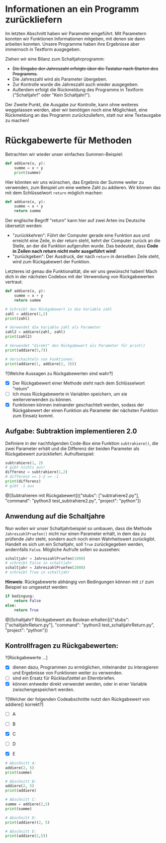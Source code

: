 # Informationen an ein Programm zurückliefern

Im letzten Abschnitt haben wir Parameter eingeführt. Mit Parametern konnten wir Funktionen Informationen mitgeben, mit denen sie dann arbeiten konnten. Unsere Programme haben ihre Ergebnisse aber immernoch in Textform ausgegeben.

Ziehen wir eine Bilanz zum Schaltjahrprogramm:
- ~~Die Eingabe der Jahreszahl erfolgte über die Tastatur nach Starten des Programms.~~
- Die Jahreszahl wird als Parameter übergeben.
- Zur Kontrolle wurde die Jahreszahl auch wieder ausgegeben.
- Außerdem erfolgt die Rückmeldung des Programms in Textform ("Schaltjahr!" oder "Kein Schaltjahr!").

Der Zweite Punkt, die Ausgabe zur Kontrolle, kann ohne weiteres weggelassen werden, aber wir benötigen noch eine Möglichkeit, eine Rückmeldung an das Programm zurückzuliefern, statt nur eine Textausgabe zu machen!

# Rückgabewerte für Methoden

Betrachten wir wieder unser einfaches Summen-Beispiel:

```python
def addiere(x, y):
    summe = x + y
    print(summe)
```

Hier könnten wir uns wünschen, das Ergebnis der Summe weiter zu verwenden, zum Beispiel um eine weitere Zahl zu addieren. Wir können das mit dem Schlüsselwort `return` möglich machen:

```python
def addiere(x, y):
    summe = x + y
    return summe
```

Der englische Begriff "return" kann hier auf zwei Arten ins Deutsche übersetzt werden:

- "zurückkehren": Führt der Computer gerade eine Funktion aus und erreicht eine Zeile, in der return steht, kehrt der Computer zurück an die Stelle, an der die Funktion aufgerufen wurde. Das bedeutet, dass **Code in Zeilen nach return nicht mehr ausgeführt wird**!
- "zurückgeben": Der Ausdruck, der nach `return` in derselben Zeile steht, wird zum Rückgabewert der Funktion.

Letzteres ist genau die Funktionalität, die wir uns gewünscht haben! Mach dich in der nächsten Codebox mit der Verwendung von Rückgabewerten vertraut:

```python runnable
def addiere(x, y):
    summe = x + y
    return summe

# Schreibt den Rückgabewert in die Variable zahl
zahl = addiere(1,2)
print(zahl)

# Verwendet die Variable zahl als Parameter
zahl2 = addiere(zahl, zahl)
print(zahl2)

# Verwendet "direkt" den Rückgabewert als Parameter für print()
print(addiere(5,7))

# Verschachteln von Funktionen:
print(addiere(1, addiere(2, 3)))
```

?[Welche Aussagen zu Rückgabewerten sind wahr?]
- [x] Der Rückgabewert einer Methode steht nach dem Schlüsselwort "return"
- [ ] Ich muss Rückgabewerte in Variablen speichern, um sie weiterverwenden zu können.
- [x] Funktionen können ineinander geschachtelt werden, sodass der Rückgabewert der einen Funktion als Parameter der nächsten Funktion zum Einsatz kommt.

## Aufgabe: Subtraktion implementieren 2.0

Definiere in der nachfolgenden Code-Box eine Funktion `subtrahiere()`, die zwei Parameter erhält und die Differenz der beiden Parameter als Rückgabewert zurückliefert. Aufrufbeispiel:

```python
subtrahiere(1, 2)
# gibt nichts aus!
differenz = subtrahiere(1,2)
# differenz == 1-2 == -1
print(differenz)
# gibt -1 aus
```

@[Subtrahieren mit Rückgabewert]({"stubs": ["subtrahiere2.py"], "command": "python3 test_subtrahiere2.py", "project": "python"})

## Anwendung auf die Schaltjahre

Nun wollen wir unser Schaltjahrbeispiel so umbauen, dass die Methode `JahreszahlPruefen()` nicht nur einen Parameter erhält, in dem das zu prüfende Jahr steht, sondern auch noch einen Wahrheitswert zurückgibt. Handelt es sich um ein Schaltjahr, soll `True` zurückgegeben werden, andernfalls `False`. Mögliche Aufrufe sollen so aussehen:

```python
schaltjahr = JahreszahlPruefen(1998)
# schreibt False in schaltjahr
schaltjahr = JahreszahlPruefen(2000)
# schreibt True in schaltjahr
```

**Hinweis**: Rückgabewerte abhängig von Bedingungen können mit `if` zum Beispiel so umgesetzt werden:

```python
if bedingung:
    return False
else:
    return True
```

@[Schaltjahr? Rückgabewert als Boolean erhalten]({"stubs": ["schaltjahrReturn.py"], "command": "python3 test_schaltjahrReturn.py", "project": "python"})


## Kontrollfragen zu Rückgabewerten:

?[Rückgabewerte ...]
- [x] dienen dazu, Programmen zu ermöglichen, miteinander zu interagieren und Ergebnisse von Funktionen weiter zu verwenden.
- [ ] sind ein Ersatz für Rücklaufzettel an Elternbriefen.
- [x] können entweder direkt verwendet werden, oder in einer Variable zwischengespeichert werden.

?[Welcher der folgenden Codeabschnitte nutzt den Rückgabewert von addiere() korrekt?]
- [ ] A
- [ ] B
- [x] C
- [ ] D
- [x] E


```python
# Abschnitt A:
addiere(2, 5)
print(summe)

# Abschnitt B:
addiere(2, 5)
print(addiere)

# Abschnitt C:
summe = addiere(2,5)
print(summe)

# Abschnitt D:
print(addiere)(2, 5)

# Abschnitt E:
print(addiere(2,5))
```

